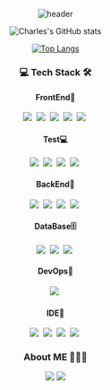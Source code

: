 
<div align="center" style="text-align:center">

 ![header](https://capsule-render.vercel.app/api?type=waving&color=0:b388ff,100:a82da8&height=180&section=header&text=Charles&desc=Welcome%20in%20My%20GitHub&fontSize=80&fontColor=d6ace6&animation=fadeIn&descAlignY=70)
 
</div>

<div align="center" style="text-align:center">
 
 ![Charles's GitHub stats](https://github-readme-stats.vercel.app/api?username=KwonCheulJin&show_icons=true&theme=dracula)

</div>
<div align="center" style="text-align:center">

 [![Top Langs](https://github-readme-stats.vercel.app/api/top-langs/?username=KwonCheulJin&layout=compact)](https://github.com/anuraghazra/github-readme-stats)

</div>
 
 <h3 align=center>💻 Tech Stack 🛠</h3>
 
  <h4 align=center>FrontEnd👀</h4>
  <div align=center>
   <img src="https://img.shields.io:/badge/React-61DAFB?style=plastic&logo=React&logoColor=white"/></a>&nbsp
   <img src="https://img.shields.io:/badge/Next.js-000000?style=plastic&logo=nextdotjs&logoColor=white"/></a>&nbsp
   <img src="https://img.shields.io:/badge/TypeScript-3178C6?style=plastic&logo=TypeScript&logoColor=white"/></a>&nbsp
   <img src="https://img.shields.io:/badge/JavaScript-F7DF1E?style=plastic&logo=JavaScript&logoColor=white"/></a>&nbsp
   <img src="https://img.shields.io:/badge/CSS3-1572B6?style=plastic&logo=CSS3&logoColor=white"/></a>&nbsp
  </div>
  <h4 align=center>Test💻</h4>
  <div align=center>
   <img src="https://img.shields.io:/badge/Jest-C21325?style=plastic&logo=Jest&logoColor=white"/></a>&nbsp
   <img src="https://img.shields.io:/badge/TestingLibrary-E33332?style=plastic&logo=TestingLibrary&logoColor=white"/></a>&nbsp
   <img src="https://img.shields.io:/badge/Codeceptjs-F6E05E?style=plastic&logo=Codeceptjs&logoColor=white"/></a>&nbsp
   <img src="https://img.shields.io:/badge/Playwright-2EAD33?style=plastic&logo=playwright&logoColor=white"/></a>&nbsp
  </div>
  <h4 align=center>BackEnd🧠</h4>
  <div align=center>
   <img src="https://img.shields.io:/badge/Node.js-339933?style=plastic&logo=nodedotjs&logoColor=white"/></a>&nbsp 
   <img src="https://img.shields.io:/badge/Java-007396?style=plastic&logo=Java&logoColor=white"/></a>&nbsp 
   <img src="https://img.shields.io:/badge/Spring-6DB33F?style=plastic&logo=Spring&logoColor=white"/></a>&nbsp
   <img src="https://img.shields.io:/badge/SpringBoot-6DB33F?style=plastic&logo=SpringBoot&logoColor=white"/></a>&nbsp
  </div>
  <h4 align=center>DataBase🗄</h4>
  <div align=center>
   <img src="https://img.shields.io:/badge/MariaDB-003545?style=plastic&logo=MariaDB&logoColor=white"/></a>&nbsp
   <img src="https://img.shields.io:/badge/MySQL-4479A1?style=plastic&logo=MySQL&logoColor=white"/></a>&nbsp
   <img src="https://img.shields.io:/badge/PostgreSQL-4169E1?style=plastic&logo=PostgreSQL&logoColor=white"/></a>&nbsp
  </div>
  <h4 align=center>DevOps🧰</h4>
  <div align=center>
   <img src="https://img.shields.io:/badge/Netlify-00C7B7?style=plastic&logo=Netlify&logoColor=white"/></a>&nbsp
  </div>
  <h4 align=center>IDE📇</h4>
  <div align=center>
   <img src="https://img.shields.io:/badge/Postman-FF6C37?style=plastic&logo=Postman&logoColor=white"/></a>&nbsp
   <img src="https://img.shields.io:/badge/IntelliJIDEA-000000?style=plastic&logo=IntelliJIDEA&logoColor=white"/></a>&nbsp
   <img src="https://img.shields.io:/badge/EclipseIDE-2C2255?style=plastic&logo=EclipseIDE&logoColor=white"/></a>&nbsp
   <img src="https://img.shields.io:/badge/VisualStudioCode-007ACC?style=plastic&logo=VisualStudioCode&logoColor=white"/></a>&nbsp
  </div>
  
 <h3 align=center>About ME 🧗🏻‍♀️ </h3>
 
 <p align=center>
 <a href="https://jin-blog-blush.vercel.app/"><img src="https://img.shields.io/badge/My tech blog-000000?style=for-the-badge&logo=GitHub&logoColor=white&link=https://jin-blog-blush.vercel.app/"/></a> 
 <a href="mailto:chkftm12@gmail.com"><img src="https://img.shields.io/badge/Gmail-EA4335?style=for-the-badge&logo=Gmail&logoColor=white&link=mailto:chkftm12@gmail.com"/></a>
</p>
 
